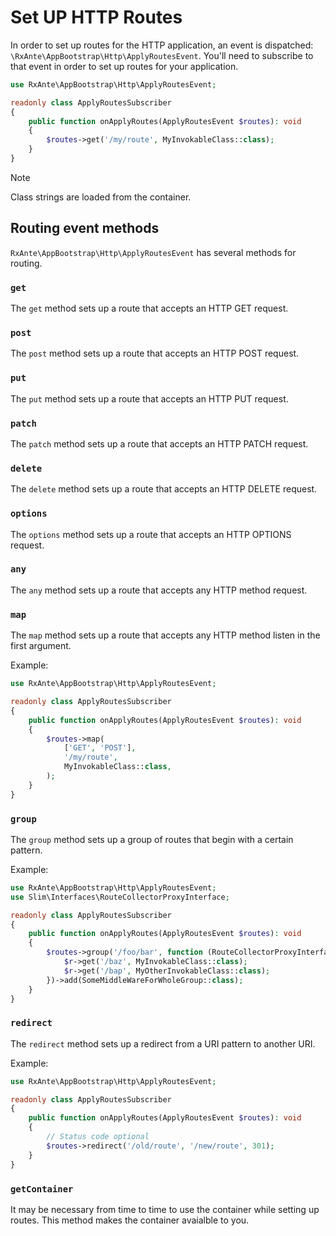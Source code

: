 # Set UP HTTP Routes

In order to set up routes for the HTTP application, an event is dispatched: `\RxAnte\AppBootstrap\Http\ApplyRoutesEvent`. You'll need to subscribe to that event in order to set up routes for your application.

```php
use RxAnte\AppBootstrap\Http\ApplyRoutesEvent;

readonly class ApplyRoutesSubscriber
{
    public function onApplyRoutes(ApplyRoutesEvent $routes): void
    {
        $routes->get('/my/route', MyInvokableClass::class);
    }
}
```

> [!NOTE]  
> Class strings are loaded from the container.

## Routing event methods

`RxAnte\AppBootstrap\Http\ApplyRoutesEvent` has several methods for routing.

### `get`

The `get` method sets up a route that accepts an HTTP GET request.

### `post`

The `post` method sets up a route that accepts an HTTP POST request.

### `put`

The `put` method sets up a route that accepts an HTTP PUT request.

### `patch`

The `patch` method sets up a route that accepts an HTTP PATCH request.

### `delete`

The `delete` method sets up a route that accepts an HTTP DELETE request.

### `options`

The `options` method sets up a route that accepts an HTTP OPTIONS request.

### `any`

The `any` method sets up a route that accepts any HTTP method request.

### `map`

The `map` method sets up a route that accepts any HTTP method listen in the first argument.

Example:

```php
use RxAnte\AppBootstrap\Http\ApplyRoutesEvent;

readonly class ApplyRoutesSubscriber
{
    public function onApplyRoutes(ApplyRoutesEvent $routes): void
    {
        $routes->map(
            ['GET', 'POST'],
            '/my/route',
            MyInvokableClass::class,
        );
    }
}
```

### `group`

The `group` method sets up a group of routes that begin with a certain pattern.

Example:

```php
use RxAnte\AppBootstrap\Http\ApplyRoutesEvent;
use Slim\Interfaces\RouteCollectorProxyInterface;

readonly class ApplyRoutesSubscriber
{
    public function onApplyRoutes(ApplyRoutesEvent $routes): void
    {
        $routes->group('/foo/bar', function (RouteCollectorProxyInterface $r) {
            $r->get('/baz', MyInvokableClass::class);
            $r->get('/bap', MyOtherInvokableClass::class);
        })->add(SomeMiddleWareForWholeGroup::class);
    }
}
```

### `redirect`

The `redirect` method sets up a redirect from a URI pattern to another URI.

Example:

```php
use RxAnte\AppBootstrap\Http\ApplyRoutesEvent;

readonly class ApplyRoutesSubscriber
{
    public function onApplyRoutes(ApplyRoutesEvent $routes): void
    {
        // Status code optional
        $routes->redirect('/old/route', '/new/route', 301);
    }
}
```

### `getContainer`

It may be necessary from time to time to use the container while setting up routes. This method makes the container avaialble to you.
